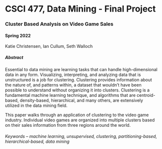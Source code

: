 # CSCI 477, Data Mining - Final Project

### Cluster Based Analysis on Video Game Sales

#### Spring 2022

Katie Christensen, Ian Cullum, Seth Walloch

##### Abstract

  Essential to data mining are learning tasks that can handle high-dimensional data in any form. Visualizing, interpreting, and analyzing data that is unstructured is a job for clustering. Clustering provides information about the nature of, and patterns within, a dataset that wouldn’t have been possible to understand without organizing it into clusters. Clustering is a fundamental machine learning technique, and algorithms that are centroid-based, density-based, hierarchical, and many others, are extensively utilized in the data mining field. 
  
  This paper walks through an application of clustering to  the video game industry. Individual video games are organized into multiple clusters based on their sales information from three regions around the world.

###### Keywords – machine learning, unsupervised, clustering, partitioning-based, hierarchical-based, data mining
